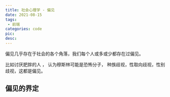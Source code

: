 ```yaml
---
title: 社会心理学 - 偏见
date: 2021-08-15
tags:
 - 前端
categories: code
pic: 
desc: 
---
```


偏见几乎存在于社会的各个角落，我们每个人或多或少都存在过偏见。

比如讨厌肥胖的人 ， 认为穆斯林可能是恐怖分子， 种族歧视，性取向歧视，性别歧视，这都是偏见。

## 偏见的界定


